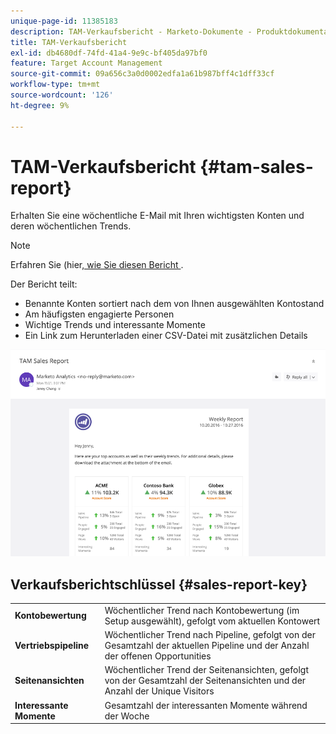 ```yaml
---
unique-page-id: 11385183
description: TAM-Verkaufsbericht - Marketo-Dokumente - Produktdokumentation
title: TAM-Verkaufsbericht
exl-id: db4680df-74fd-41a4-9e9c-bf405da97bf0
feature: Target Account Management
source-git-commit: 09a656c3a0d0002edfa1a61b987bff4c1dff33cf
workflow-type: tm+mt
source-wordcount: '126'
ht-degree: 9%

---
```


# TAM-Verkaufsbericht {#tam-sales-report}

Erhalten Sie eine wöchentliche E-Mail mit Ihren wichtigsten Konten und deren wöchentlichen Trends.

>[!NOTE]
>
>Erfahren Sie (hier[, wie Sie diesen Bericht &#x200B;](/help/marketo/product-docs/target-account-management/measure/tam-report-setup.md).

Der Bericht teilt:

* Benannte Konten sortiert nach dem von Ihnen ausgewählten Kontostand
* Am häufigsten engagierte Personen
* Wichtige Trends und interessante Momente
* Ein Link zum Herunterladen einer CSV-Datei mit zusätzlichen Details

![](assets/tam-sales-report-1.png)

## Verkaufsberichtschlüssel {#sales-report-key}

<table>
 <tbody>
  <tr>
   <td><strong><span class="uicontrol">Kontobewertung</span></strong></td>
   <td>
    <div>
      Wöchentlicher Trend nach Kontobewertung (im Setup ausgewählt), gefolgt vom aktuellen Kontowert
    </div></td>
  </tr>
  <tr>
   <td><strong><span class="uicontrol">Vertriebspipeline</span></strong></td>
   <td>
    <div>
      Wöchentlicher Trend nach Pipeline, gefolgt von der Gesamtzahl der aktuellen Pipeline und der Anzahl der offenen Opportunities
    </div></td>
  </tr>
  <tr>
   <td><strong><span class="uicontrol">Seitenansichten</span></strong></td>
   <td>
    <div>
      Wöchentlicher Trend der Seitenansichten, gefolgt von der Gesamtzahl der Seitenansichten und der Anzahl der Unique Visitors
    </div></td>
  </tr>
  <tr>
   <td><strong><span class="uicontrol">Interessante Momente</span></strong></td>
   <td>
    <div>
      Gesamtzahl der interessanten Momente während der Woche
    </div></td>
  </tr>
 </tbody>
</table>
